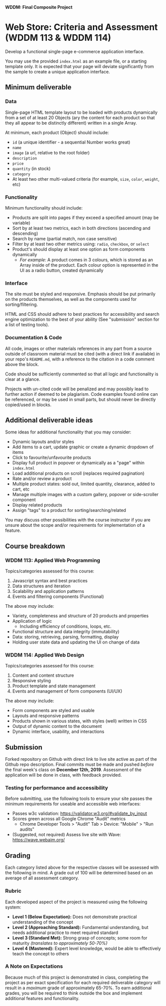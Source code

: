 **WDDM: Final Composite Project**
# Web Store: Criteria and Assessment (WDDM 113 & WDDM 114)

Develop a functional single-page e-commerce application interface. 

You may use the provided `index.html` as an example file, or a starting template only. It is expected that your page will deviate significantly from the sample to create a unique application interface.


## Minimum deliverable

### Data
Single-page HTML template layout to be loaded with products dynamically from a set of at least 20 Objects (ary the content for each product so that they all appear to be distinctly different) written in a single Array. 

At minimum, each product (Object) should include:

- `id` (a unique identifier - a sequential Number works great)
- `name`
- `image` (a url, relative to the root folder)
- `description`
- `price`
- `quantity` (in stock)
- `category`
- At least two other multi-valued criteria (for example, `size`, `color`, `weight`, etc)

### Functionality

Minimum functionality should include:

- Products are split into pages if they exceed a specified amount (may be variable)
- Sort by at least two metrics, each in both directions (ascending and descending)
- Search by name (partial match, non case sensitive)
- Filter by at least two other metrics using: `radio`, `checkbox`, or `select`
- Product's should display at least one option as form components dynamically
  - _For example_: A product comes in 3 colours, which is stored as an Array inside of the product. Each colour option is represented in the UI as a radio button, created dynamically

### Interface

The site must be styled and responsive. Emphasis should be put primarily on the products themselves, as well as the components used for sorting/filtering.

HTML and CSS should adhere to best practices for accessibility and search engine optimization to the best of your ability (See "submission" section for a list of testing tools).

### Documentation & Code

All code, images or other materials references in any part from a source outside of classroom material must be cited (with a direct link if available) in your repo's `README.md`, with a reference to the citation in a code comment above the block. 

Code should be sufficiently commented so that all logic and functionality is clear at a glance.

Projects with un-cited code will be penalized and may possibly lead to further action if deemed to be plagiarism. Code examples found online can be referenced, or may be used in small parts, but should never be directly copied/used in blocks.

## Additional deliverable ideas

Some ideas for additional functionality that you may consider:
- Dynamic layouts and/or styles
- Add items to a cart, update graphic or create a dynamic dropdown of items
- Click to favourite/unfavourite products
- Display full product in popover or dynamically as a "page" within `index.html`
- Load additional products on scroll (replaces required pagination)
- Rate and/or review a product
- Multiple product states: sold out, limited quantity, clearance, added to cart, etc
- Manage multiple images with a custom gallery, popover or side-scroller component
- Display related products 
- Assign "tags" to a product for sorting/searching/related

You may discuss other possibilities with the course instructor if you are unsure about the scope and/or requirements for implementation of a feature.


## Course breakdown 

### WDDM 113: Applied Web Programming

Topics/categories assessed for this course:
1. Javascript syntax and best practices
2. Data structures and iteration
3. Scalability and application patterns
4. Events and filtering components (Functional)

The above _may_ include:
- Variety, completeness and structure of 20 products and properties
- Application of logic 
  - Including efficiency of conditions, loops, etc.
- Functional structure and data integrity (immutability)
- Data: storing, retrieving, parsing, formatting, display
- Holding user state data and updating the UI on change of data


### WDDM 114: Applied Web Design

Topics/categories assessed for this course:
1. Content and content structure
2. Responsive styling
3. Product template and state management
4. Events and management of form components (UI/UX)
  
The above _may_ include:
- Form components are styled and usable
- Layouts and responsive patterns
- Products shown in various states, with styles (well) written in CSS
- Output of dynamic content to the document
- Dynamic interface, usability, and interactions


## Submission

Forked repository on Github with direct link to live site active as part of the Github repo description. Final commits must be made and pushed _before_ the final week's class on **December 12th, 2019**. Assessment of the application will be done in class, with feedback provided.

### Testing for performance and accessibility

Before submitting, use the following tools to ensure your site passes the minimum requirements for useable and accessible web interfaces:

- Passes w3c validation: <https://validator.w3.org/#validate_by_input>
- Scores green across all Google Chrome "Audit" metrics
  - Chrome Developer Tools > "Audit" Tab > Device: "Mobile" > "Run audits"
- (Suggested, not required) Assess live site with Wave: https://wave.webaim.org/


## Grading

Each category listed above for the respective classes will be assessed with the following in mind. A grade out of 100 will be determined based on an average of all assessment category.

### Rubric

Each developed aspect of the project is measured using the following system:

- **Level 1 (Below Expectation):** Does not demonstrate practical understanding of the concept
- **Level 2 (Approaching Standard):** Fundamental understanding, but needs additional practice to meet required standard
- **Level 3 (Standard Met):** Strong grasp of concepts; some room for maturity _(translates to approximately 50-70%)_
- **Level 4 (Mastered):** Expert level knowledge, would be able to effectively teach the concept to others

### A Note on Expectations

Because much of this project is demonstrated in class, completing the project as per exact specification for each required deliverable category will result in a *maximum* grade of approximately 65-70%. To earn additional grades, you will be required to think outside the box and implement additional features and functionality.